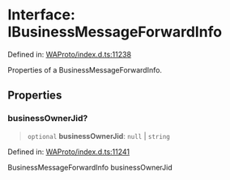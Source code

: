 # Interface: IBusinessMessageForwardInfo

Defined in: [WAProto/index.d.ts:11238](https://github.com/Fokusdotid/bail/blob/0fe6346a5ff68a74eb71890335c982b44e2da604/WAProto/index.d.ts#L11238)

Properties of a BusinessMessageForwardInfo.

## Properties

### businessOwnerJid?

> `optional` **businessOwnerJid**: `null` \| `string`

Defined in: [WAProto/index.d.ts:11241](https://github.com/Fokusdotid/bail/blob/0fe6346a5ff68a74eb71890335c982b44e2da604/WAProto/index.d.ts#L11241)

BusinessMessageForwardInfo businessOwnerJid
